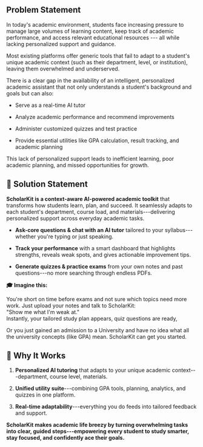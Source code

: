 ## Problem Statement

In today\'s academic environment, students face increasing pressure to
manage large volumes of learning content, keep track of academic
performance, and access relevant educational resources --- all while
lacking personalized support and guidance.

Most existing platforms offer generic tools that fail to adapt to a
student\'s unique academic context (such as their department, level, or
institution), leaving them overwhelmed and underserved.

There is a clear gap in the availability of an intelligent, personalized
academic assistant that not only understands a student\'s background and
goals but can also:

- Serve as a real-time AI tutor

- Analyze academic performance and recommend improvements

- Administer customized quizzes and test practice

- Provide essential utilities like GPA calculation, result tracking,
  and academic planning

This lack of personalized support leads to inefficient learning, poor
academic planning, and missed opportunities for growth.

## 🚀 Solution Statement

**ScholarKit is a context-aware AI-powered academic toolkit** that
transforms how students learn, plan, and succeed. It seamlessly adapts
to each student's department, course load, and materials---delivering
personalized support across everyday academic tasks.

- **Ask-core questions & chat with an AI tutor** tailored to your
  syllabus---whether you're typing or just speaking.

- **Track your performance** with a smart dashboard that highlights
  strengths, reveals weak spots, and gives actionable improvement
  tips.

- **Generate quizzes & practice exams** from your own notes and past
  questions---no more searching through endless PDFs.

**🎓 Imagine this:**

You're short on time before exams and not sure which topics need more
work. Just upload your notes and talk to ScholarKit:\
"Show me what I'm weak at."\
Instantly, your tailored study plan appears, quiz questions are ready,

Or you just gained an admission to a University and have no idea what
all the university concepts (like GPA) mean. ScholarKit can get you
started.

## 🔑 Why It Works

1.  **Personalized AI tutoring** that adapts to your unique academic
    context---department, course level, materials.

2.  **Unified utility suite**---combining GPA tools, planning,
    analytics, and quizzes in one platform.

3.  **Real-time adaptability**---everything you do feeds into tailored
    feedback and support.

**ScholarKit makes academic life breezy by turning overwhelming tasks
into clear, guided steps---empowering every student to study smarter,
stay focused, and confidently ace their goals.**
